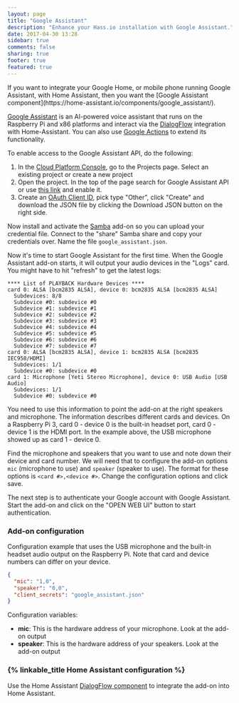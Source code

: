 ```yaml
---
layout: page
title: "Google Assistant"
description: "Enhance your Hass.io installation with Google Assistant."
date: 2017-04-30 13:28
sidebar: true
comments: false
sharing: true
footer: true
featured: true
---
```


<p class='note'>
  If you want to integrate your Google Home, or mobile phone running Google Assistant, with Home Assistant, then you want the [Google Assistant component](https://home-assistant.io/components/google_assistant/).
</p>

[Google Assistant][GoogleAssistant] is an AI-powered voice assistant that runs on the Raspberry Pi and x86 platforms and interact via the [DialogFlow][comp] integration with Home-Assistant. You can also use [Google Actions][GoogleActions] to extend its functionality.

To enable access to the Google Assistant API, do the following:

1. In the [Cloud Platform Console][project], go to the Projects page. Select an existing project or create a new project
1. Open the project. In the top of the page search for Google Assistant API or use [this link][API] and enable it.
1. Create an [OAuth Client ID][oauthclient], pick type "Other", click "Create" and download the JSON file by clicking the Download JSON button on the right side.

Now install and activate the [Samba] add-on so you can upload your credential file. Connect to the "share" Samba share and copy your credentials over. Name the file `google_assistant.json`.

Now it's time to start Google Assistant for the first time. When the Google Assistant add-on starts, it will output your audio devices in the "Logs" card. You might have to hit "refresh" to get the latest logs:

```text
**** List of PLAYBACK Hardware Devices ****
card 0: ALSA [bcm2835 ALSA], device 0: bcm2835 ALSA [bcm2835 ALSA]
  Subdevices: 8/8
  Subdevice #0: subdevice #0
  Subdevice #1: subdevice #1
  Subdevice #2: subdevice #2
  Subdevice #3: subdevice #3
  Subdevice #4: subdevice #4
  Subdevice #5: subdevice #5
  Subdevice #6: subdevice #6
  Subdevice #7: subdevice #7
card 0: ALSA [bcm2835 ALSA], device 1: bcm2835 ALSA [bcm2835 IEC958/HDMI]
  Subdevices: 1/1
  Subdevice #0: subdevice #0
card 1: Microphone [Yeti Stereo Microphone], device 0: USB Audio [USB Audio]
  Subdevices: 1/1
  Subdevice #0: subdevice #0
```

You need to use this information to point the add-on at the right speakers and microphone. The information describes different cards and devices. On a Raspberry Pi 3, card 0 - device 0 is the built-in headset port, card 0 - device 1 is the HDMI port. In the example above, the USB microphone showed up as card 1 - device 0.

Find the microphone and speakers that you want to use and note down their device and card number. We will need that to configure the add-on options `mic` (microphone to use) and `speaker` (speaker to use). The format for these options is `<card #>,<device #>`. Change the configuration options and click save.

The next step is to authenticate your Google account with Google Assistant. Start the add-on and click on the "OPEN WEB UI" button to start authentication.

### Add-on configuration

Configuration example that uses the USB microphone and the built-in headset audio output on the Raspberry Pi. Note that card and device numbers can differ on your device.

```json
{
  "mic": "1,0",
  "speaker": "0,0",
  "client_secrets": "google_assistant.json"
}
```

Configuration variables:

- **mic**: This is the hardware address of your microphone. Look at the add-on output 
- **speaker**: This is the hardware address of your speakers. Look at the add-on output

### {% linkable_title Home Assistant configuration %}

Use the Home Assistant [DialogFlow component][comp] to integrate the add-on into Home Assistant.

[GoogleAssistant]: https://assistant.google.com/
[GoogleActions]: https://actions.google.com/
[Samba]: /addons/samba/
[comp]: /components/dialogflow/
[project]: https://console.cloud.google.com/project
[API]: https://console.developers.google.com/apis/api/embeddedassistant.googleapis.com/overview
[oauthclient]: https://console.developers.google.com/apis/credentials/oauthclient
